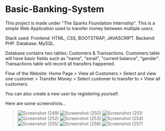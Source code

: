 # Basic-Banking-System
This project is made under "The Sparks Foundation Internship".
This is a simple Web Application used to transfer money between multiple users.

Stack used:
Frontend: HTML, CSS, BOOTSTRAP, JAVASCRIPT.
 Backend: PHP.
 Database: MySQL.

Database contains two tables: Customers & Transactions. Customers table will have basic fields such as "name", "email", "current balance", "gender".
 Transactions table will record all transfers happened.
 
 Flow of the Website: 
  Home Page > View all Customers > Select and view one customer > Transfer Money > Select customer to transfer to > View all customers.
 
 You can also create a new user by registering yourself.
 
 Here are some screenshots...

>![Screenshot (249)](https://user-images.githubusercontent.com/88293497/137642393-e6f615be-726a-4c66-bac2-7fd0a2b347b6.png)
>![Screenshot (250)](https://user-images.githubusercontent.com/88293497/137642400-b89af5bd-8c24-4d2b-8397-47e8b6664d51.png)
>![Screenshot (251)](https://user-images.githubusercontent.com/88293497/137642404-150dee07-8904-4aa4-a6e4-da67a3d62ac4.png)
>![Screenshot (252)](https://user-images.githubusercontent.com/88293497/137642408-802a518b-198e-4c94-a511-273b63bd39fb.png)
>![Screenshot (253)](https://user-images.githubusercontent.com/88293497/137642413-728811c4-5fe7-40e8-aa4c-522ad7d8ba39.png)
>![Screenshot (254)](https://user-images.githubusercontent.com/88293497/137642418-2d00b525-2a27-478c-957a-0342a1c4ecbc.png)
>![Screenshot (255)](https://user-images.githubusercontent.com/88293497/137642420-0ee241f1-8069-4cf5-b8c2-2b5d90a60331.png)
>![Screenshot (256)](https://user-images.githubusercontent.com/88293497/137642425-25a20697-b164-4a6b-a1e2-eced3bd166a2.png)
>![Screenshot (257)](https://user-images.githubusercontent.com/88293497/137642427-679b8099-d405-400d-84e5-9e7b71aaddd0.png)
